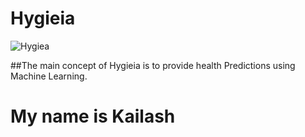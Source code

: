 # Hygieia

![Hygiea](https://user-images.githubusercontent.com/69431876/134715320-fb26b82e-7839-4588-acd5-b7767c0c05e4.gif)


##The main concept of Hygieia is to provide health Predictions using Machine Learning.
<h1>My name is Kailash</h1>
